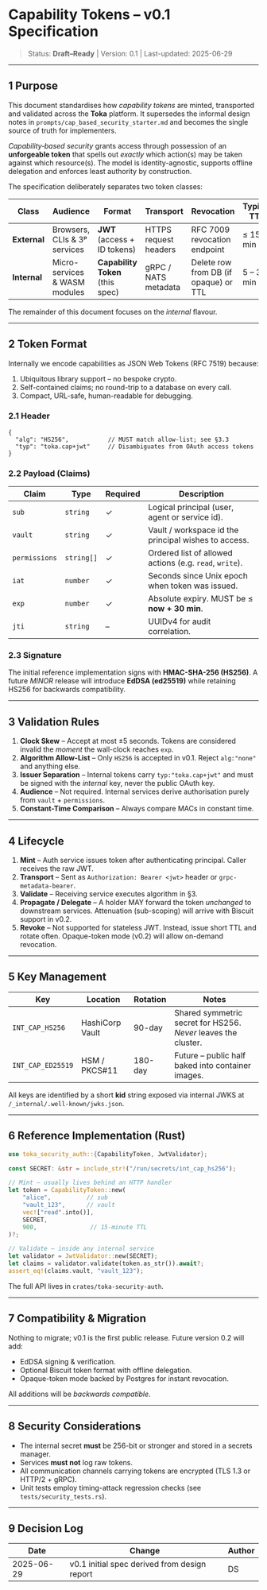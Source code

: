 # Capability Tokens – v0.1 Specification

> Status: **Draft–Ready** | Version: 0.1 | Last-updated: 2025-06-29

---

## 1  Purpose

This document standardises how *capability tokens* are minted, transported and validated across the **Toka** platform. It supersedes the informal design notes in `prompts/cap_based_security_starter.md` and becomes the single source of truth for implementers.

*Capability‐based security* grants access through possession of an **unforgeable token** that spells out *exactly* which action(s) may be taken against which resource(s). The model is identity-agnostic, supports offline delegation and enforces least authority by construction.

The specification deliberately separates two token classes:

| Class | Audience | Format | Transport | Revocation | Typical TTL |
|-------|----------|--------|-----------|------------|-------------|
| **External** | Browsers, CLIs & 3ᵖ services | **JWT** (access + ID tokens) | HTTPS request headers | RFC 7009 revocation endpoint | ≤ 15 min |
| **Internal** | Micro-services & WASM modules | **Capability Token** (this spec) | gRPC / NATS metadata | Delete row from DB (if opaque) or TTL | 5 – 30 min |

The remainder of this document focuses on the *internal* flavour.

---

## 2  Token Format

Internally we encode capabilities as JSON Web Tokens (RFC 7519) because:

1. Ubiquitous library support – no bespoke crypto.
2. Self-contained claims; no round-trip to a database on every call.
3. Compact, URL-safe, human-readable for debugging.

### 2.1  Header

```
{
  "alg": "HS256",           // MUST match allow-list; see §3.3
  "typ": "toka.cap+jwt"     // Disambiguates from OAuth access tokens
}
```

### 2.2  Payload (Claims)

| Claim | Type | Required | Description |
|-------|------|----------|-------------|
| `sub` | `string` | ✓ | Logical principal (user, agent or service id).
| `vault` | `string` | ✓ | Vault / workspace id the principal wishes to access.
| `permissions` | `string[]` | ✓ | Ordered list of allowed actions (e.g. `read`, `write`).
| `iat` | `number` | ✓ | Seconds since Unix epoch when token was issued.
| `exp` | `number` | ✓ | Absolute expiry. MUST be ≤ **now + 30 min**.
| `jti` | `string` | – | UUIDv4 for audit correlation.

### 2.3  Signature

The initial reference implementation signs with **HMAC-SHA-256 (HS256)**.
A future *MINOR* release will introduce **EdDSA (ed25519)** while retaining HS256 for backwards compatibility.

---

## 3  Validation Rules

1. **Clock Skew** – Accept at most ±5 seconds. Tokens are considered invalid the *moment* the wall-clock reaches `exp`.
2. **Algorithm Allow-List** – Only `HS256` is accepted in v0.1. Reject `alg:"none"` and anything else.
3. **Issuer Separation** – Internal tokens carry `typ:"toka.cap+jwt"` and must be signed with the *internal* key, never the public OAuth key.
4. **Audience** – Not required. Internal services derive authorisation purely from `vault` + `permissions`.
5. **Constant-Time Comparison** – Always compare MACs in constant time.

---

## 4  Lifecycle

1. **Mint** – Auth service issues token after authenticating principal. Caller receives the raw JWT.
2. **Transport** – Sent as `Authorization: Bearer <jwt>` header or `grpc-metadata-bearer`.
3. **Validate** – Receiving service executes algorithm in §3.
4. **Propagate / Delegate** – A holder MAY forward the token *unchanged* to downstream services. Attenuation (sub-scoping) will arrive with Biscuit support in v0.2.
5. **Revoke** – Not supported for stateless JWT. Instead, issue short TTL and rotate often. Opaque-token mode (v0.2) will allow on-demand revocation.

---

## 5  Key Management

| Key | Location | Rotation | Notes |
|-----|----------|----------|-------|
| `INT_CAP_HS256` | HashiCorp Vault | 90-day | Shared symmetric secret for HS256. *Never* leaves the cluster.
| `INT_CAP_ED25519` | HSM / PKCS#11 | 180-day | Future – public half baked into container images.

All keys are identified by a short **kid** string exposed via internal JWKS at `/_internal/.well-known/jwks.json`.

---

## 6  Reference Implementation (Rust)

```rust
use toka_security_auth::{CapabilityToken, JwtValidator};

const SECRET: &str = include_str!("/run/secrets/int_cap_hs256");

// Mint – usually lives behind an HTTP handler
let token = CapabilityToken::new(
    "alice",          // sub
    "vault_123",      // vault
    vec!["read".into()],
    SECRET,
    900,               // 15-minute TTL
)?;

// Validate – inside any internal service
let validator = JwtValidator::new(SECRET);
let claims = validator.validate(token.as_str()).await?;
assert_eq!(claims.vault, "vault_123");
```

The full API lives in `crates/toka-security-auth`.

---

## 7  Compatibility & Migration

Nothing to migrate; v0.1 is the first public release. Future version 0.2 will add:

* EdDSA signing & verification.
* Optional Biscuit token format with offline delegation.
* Opaque-token mode backed by Postgres for instant revocation.

All additions will be *backwards compatible*.

---

## 8  Security Considerations

* The internal secret **must** be 256-bit or stronger and stored in a secrets manager.
* Services **must not** log raw tokens.
* All communication channels carrying tokens are encrypted (TLS 1.3 or HTTP/2 + gRPC).
* Unit tests employ timing-attack regression checks (see `tests/security_tests.rs`).

---

## 9  Decision Log

| Date | Change | Author |
|------|--------|--------|
| 2025-06-29 | v0.1 initial spec derived from design report | DS |